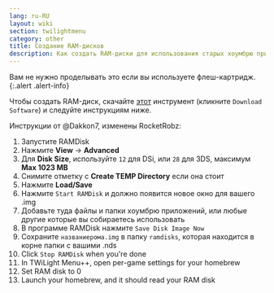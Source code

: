 ```yaml
---
lang: ru-RU
layout: wiki
section: twilightmenu
category: other
title: Создание RAM-дисков
description: Как создать RAM-диски для использования старых хоумбрю приложений с TWiLight Menu++
---
```


Вам не нужно проделывать это если вы используете флеш-картридж.
{:.alert .alert-info}

Чтобы создать RAM-диск, скачайте [этот](http://memory.dataram.com/products-and-services/software/ramdisk#freeware) инструмент (кликните `Download Software`) и следуйте инструкциям ниже.

Инструкции от @Dakkon7, изменены RocketRobz:

1. Запустите RAMDisk
1. Нажмите **View** -> **Advanced**
1. Для **Disk Size**, используйте `12` для DSi, или `28` для 3DS, максимум **Max 1023 MB**
1. Снимите отметку с **Create TEMP Directory** если она стоит
1. Нажмите **Load/Save**
1. Нажмите `Start RAMDisk` и должно появится новое окно для вашего .img
1. Добавьте туда файлы и папки хоумбрю приложений, или любые другие которые вы собираетесь использовать
1. В программе RAMDisk нажмите `Save Disk Image Now`
1. Сохраните `названиерома.img` в папку `ramdisks`, которая находится в корне папки с вашими .nds
1. Click `Stop RAMDisk` when you're done
1. In TWiLight Menu++, open per-game settings for your homebrew
1. Set RAM disk to 0
1. Launch your homebrew, and it should read your RAM disk
